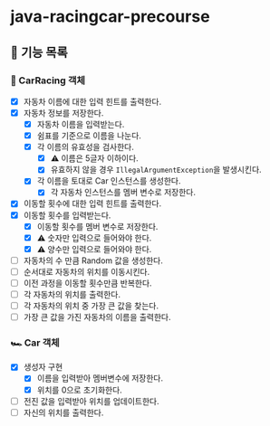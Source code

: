 # java-racingcar-precourse

## 🚀 기능 목록

### 🏁 CarRacing 객체

- [x] 자동차 이름에 대한 입력 힌트를 출력한다.
- [x] 자동차 정보를 저장한다.
  - [x] 자동차 이름을 입력받는다.
  - [x] 쉼표를 기준으로 이름을 나눈다.
  - [x] 각 이름의 유효성을 검사한다.
    - [x] ⚠️ 이름은 5글자 이하이다.
    - [x] 유효하지 않을 경우 `IllegalArgumentException`을 발생시킨다.
  - [x] 각 이름을 토대로 Car 인스턴스를 생성한다.
    - [x] 각 자동차 인스턴스를 멤버 변수로 저장한다.
- [x] 이동할 횟수에 대한 입력 힌트를 출력한다.
- [x] 이동할 횟수를 입력받는다.
  - [x] 이동할 횟수를 멤버 변수로 저장한다.
  - [x] ⚠️ 숫자만 입력으로 들어와야 한다.
  - [x] ⚠️ 양수만 입력으로 들어와야 한다.
- [ ] 자동차의 수 만큼 Random 값을 생성한다.
- [ ] 순서대로 자동차의 위치를 이동시킨다.
- [ ] 이전 과정을 이동할 횟수만큼 반복한다.
- [ ] 각 자동차의 위치를 출력한다.
- [ ] 각 자동차의 위치 중 가장 큰 값을 찾는다.
- [ ] 가장 큰 값을 가진 자동차의 이름을 출력한다.

### 🏎️ Car 객체

- [x] 생성자 구현
  - [x] 이름을 입력받아 멤버변수에 저장한다.
  - [x] 위치를 0으로 초기화한다.
- [ ] 전진 값을 입력받아 위치를 업데이트한다.
- [ ] 자신의 위치를 출력한다.
